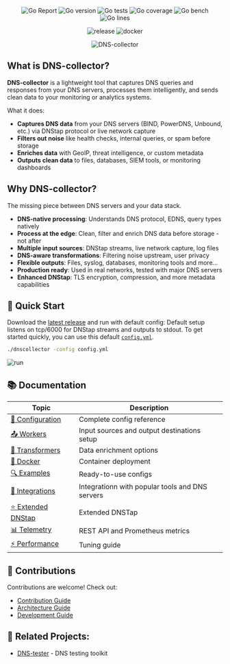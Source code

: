 <p align="center">
  <img src="https://goreportcard.com/badge/github.com/dmachard/DNS-collector" alt="Go Report"/>
  <img src="https://img.shields.io/badge/go%20version-min%201.24-green" alt="Go version"/>
  <img src="https://img.shields.io/badge/go%20tests-509-green" alt="Go tests"/>
  <img src="https://img.shields.io/badge/go%20coverage-68%25-green" alt="Go coverage"/>
  <img src="https://img.shields.io/badge/go%20bench-21-green" alt="Go bench"/>
  <img src="https://img.shields.io/badge/go%20lines-15389-green" alt="Go lines"/>
</p>

<p align="center">
  <img src="https://img.shields.io/github/v/release/dmachard/DNS-collector?logo=github&sort=semver" alt="release"/>
  <img src="https://img.shields.io/docker/pulls/dmachard/go-dnscollector.svg" alt="docker"/>
</p>

<p align="center">
  <img src="docs/dns-collector_logo.png" alt="DNS-collector"/>
</p>

## What is DNS-collector?

**DNS-collector** is a lightweight tool that captures DNS queries and responses from your DNS servers, processes them intelligently, and sends clean data to your monitoring or analytics systems.

What it does:
- **Captures DNS data** from your DNS servers (BIND, PowerDNS, Unbound, etc.) via DNStap protocol or live network capture
- **Filters out noise** like health checks, internal queries, or spam before storage
- **Enriches data** with GeoIP, threat intelligence, or custom metadata  
- **Outputs clean data** to files, databases, SIEM tools, or monitoring dashboards

## Why DNS-collector?

The missing piece between DNS servers and your data stack.

- **DNS-native processing**: Understands DNS protocol, EDNS, query types natively
- **Process at the edge**: Clean, filter and enrich DNS data before storage - not after
- **Multiple input sources**: DNStap streams, live network capture, log files
- **DNS-aware transformations**: Filtering noise upstream, user privacy
- **Flexible outputs**: Files, syslog, databases, monitoring tools and more...
- **Production ready**: Used in real networks, tested with major DNS servers
- **Enhanced DNStap**: TLS encryption, compression, and more metadata capabilities

## 🚀 Quick Start

Download the [latest release](https://github.com/dmachard/DNS-collector/releases) and run with default config:
Default setup listens on tcp/6000 for DNStap streams and outputs to stdout.
To get started quickly, you can use this default [`config.yml`](config.yml).

```bash
./dnscollector -config config.yml
```

![run](docs/_images/terminal.gif)

## 📚 Documentation

| Topic | Description |
|-------|-------------|
| [🔧 Configuration](docs/configuration.md) | Complete config reference |
| [📤 Workers](docs/workers.md) | Input sources and output destinations setup |
| [🔄 Transformers](docs/transformers.md) | Data enrichment options |
| [🐳 Docker](docs/docker.md) | Container deployment |
| [🔍 Examples](docs/examples.md) | Ready-to-use configs |
| [🔗 Integrations](docs/integrations.md) | Integrationn with popular tools and DNS servers |
| [⭐ Extended DNStap](docs/extended_dnstap.md) | Extended DNSTap |
| [📊 Telemetry](docs/telemetry.md) | REST API and Prometheus metrics |
| [⚡ Performance](docs/performance.md) | Tuning guide |

## 👥 Contributions

Contributions are welcome!
Check out:
- [Contribution Guide](CONTRIBUTING.md)
- [Architecture Guide](docs/architecture.md)
- [Development Guide](docs/development.md)

## 🧰 Related Projects:

- [DNS-tester](https://github.com/dmachard/DNS-tester) - DNS testing toolkit
